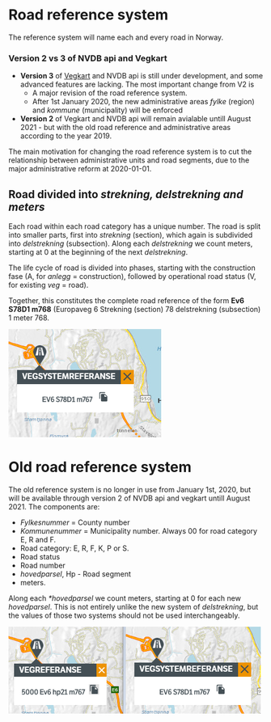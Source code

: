 # Road reference system

The reference system will name each and every road in Norway. 

### Version 2 vs 3 of NVDB api and Vegkart 

  * **Version 3** of [Vegkart](./vegkart.md)  and NVDB api is still under development, and some advanced features are lacking. The most important change from V2 is 
    * A major revision of the road reference system. 
    * After 1st January 2020, the new administrative areas _fylke_ (region) and _kommune_ (municipality) will be enforced
  * **Version 2** of Vegkart and NVDB api will remain avialable untill August 2021 - but with the old road reference  and administrative areas according to the year 2019. 

The main motivation for changing the road reference system is to cut the relationship between administrative units and road segments, due to the major administrative reform at 2020-01-01. 

## Road divided into _strekning, delstrekning and meters_

Each road within each road category has a unique number. The road is split into smaller parts, first into _strekning_ (section), which again is subdivided into _delstrekning_ (subsection). Along each _delstrekning_ we count meters, starting at 0 at the beginning of the next _delstrekning_. 

The life cycle of road is divided into phases, starting with the construction fase (A, for _anlegg_ = construction), followed by operational road status (V, for existing _veg_ = road). 

Together, this constitutes the complete road reference of the form **Ev6 S78D1 m768** (Europaveg 6 Strekning (section) 78 delstrekning (subsection) 1 meter 768. 

![vegkart reference](./pics/vegkart_ny.png)


 
# Old road reference system 

The old reference system is no longer in use from January 1st, 2020, but will be available through version 2 of NVDB api and vegkart untill August 2021. The components are: 

  * _Fylkesnummer_ = County number
  * _Kommunenummer_ = Municipality number. Always 00 for road category E, R and F. 
  * Road category: E, R, F, K, P or S. 
  * Road status
  * Road number
  * _hovedparsel_, Hp - Road segment
  * meters. 
  
Along each _*hovedparsel_ we count meters, starting at 0 for each new _hovedparsel_. This is not entirely unlike the new system of _delstrekning_, but the values of those two systems should not be used interchangeably. 

![vegkart reference](./pics/vegkart_ny_og_gammel.png)


